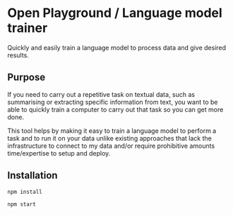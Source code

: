 # Open Playground / Language model trainer

Quickly and easily train a language model to process data and give desired results.

## Purpose 

If you need to carry out a repetitive task on textual data, such as summarising or extracting specific information from text, you want to be able to quickly train a computer to carry out that task so you can get more done.

This tool helps by making it easy to train a language model to perform a task and to run it on your data unlike existing approaches that lack the infrastructure to connect to my data and/or require prohibitive amounts time/expertise to setup and deploy.

## Installation

```bash
npm install
```

```bash
npm start
```